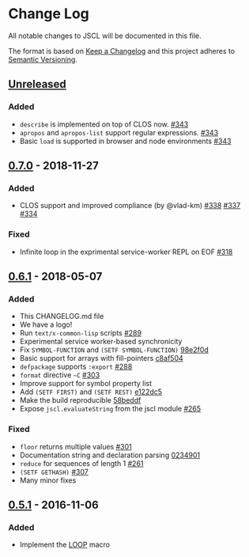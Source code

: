 # Change Log
All notable changes to JSCL will be documented in this file.

The format is based on [Keep a Changelog](http://keepachangelog.com/) 
and this project adheres to [Semantic Versioning](http://semver.org/).

## [Unreleased]

### Added

- `describe` is implemented on top of CLOS now. [#343](https://github.com/jscl-project/jscl/pull/343)
- `apropos` and `apropos-list` support regular expressions. [#343](https://github.com/jscl-project/jscl/pull/343)
- Basic `load` is supported in browser and node environments [#343](https://github.com/jscl-project/jscl/pull/343)

## [0.7.0] - 2018-11-27

### Added

- CLOS support and improved compliance (by @vlad-km)
  [#338](https://github.com/jscl-project/jscl/pull/338)
  [#337](https://github.com/jscl-project/jscl/pull/337)
  [#334](https://github.com/jscl-project/jscl/pull/334)

### Fixed
- Infinite loop in the exprimental service-worker REPL on EOF [#318](https://github.com/jscl-project/jscl/issues/318)


## [0.6.1] - 2018-05-07

### Added
- This CHANGELOG.md file
- We have a logo!
- Run `text/x-common-lisp` scripts [#289](https://github.com/jscl-project/jscl/pull/289)
- Experimental service worker-based synchronicity
- Fix `SYMBOL-FUNCTION` and `(SETF SYMBOL-FUNCTION)` [98e2f0d](https://github.com/jscl-project/jscl/commit/4f44bd131fc1bf7f32ce47578b336f6349d0bc5f)
- Basic support for arrays with fill-pointers [c8af504](https://github.com/jscl-project/jscl/commit/c8af5049194550624202b58374ed0c3c907ce2a7)
- `defpackage` supports `:export` [#288](https://github.com/jscl-project/jscl/issues/288)
- `format` directive `~C` [#303](https://github.com/jscl-project/jscl/issues/303)
- Improve support for symbol property list
- Add `(SETF FIRST)` and `(SETF REST)` [e122dc5](https://github.com/jscl-project/jscl/commit/e122dc5efc29b3ebfe3606d18976dff2777414c6)
- Make the build reproducible [58beddf](https://github.com/jscl-project/jscl/commit/58beddfae32ca5f75d6568a3ebcf23195f69fe52)
- Expose `jscl.evaluateString` from the jscl module [#265](https://github.com/jscl-project/jscl/issues/265)

### Fixed
- `floor` returns multiple values [#301](https://github.com/jscl-project/jscl/issues/301)
- Documentation string and declaration parsing [0234901](https://github.com/jscl-project/jscl/commit/0234901c953c5651616609dc49254866b503befd)
- `reduce` for sequences of length 1 [#261](https://github.com/jscl-project/jscl/issues/261)
- `(SETF GETHASH)` [#307](https://github.com/jscl-project/jscl/issues/307)
- Many minor fixes


## [0.5.1] - 2016-11-06
### Added
- Implement the [LOOP](https://github.com/jscl-project/jscl/pull/253) macro

[Unreleased]: https://github.com/jscl-project/jscl/compare/v0.7.0...HEAD
[0.7.0]: https://github.com/jscl-project/jscl/compare/v0.6.1...v0.7.0
[0.6.1]: https://github.com/jscl-project/jscl/compare/v0.5.1...v0.6.1
[0.5.1]: https://github.com/jscl-project/jscl/compare/v0.4.0...v0.5.1
